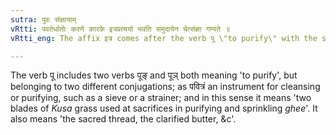 ```yaml
---
sutra: पुवः संज्ञायाम्
vRtti: पवतेर्धातोः करणे कारके इत्रप्रत्ययो भवति समुदायेन चेत्संज्ञा गम्यते ॥
vRtti_eng: The affix इत्र comes after the verb पू \"to purify\" with the sense of the agent so expressed being the instrument; when the sense of the complete word is simply appellative, and not descriptive.

---
```

The verb पू includes two verbs पूङ् and पूञ् both meaning 'to purify', but belonging to two different conjugations; as पवित्रं an instrument for cleansing or purifying, such as a sieve or a strainer; and in this sense it means 'two blades of _Kusa_ grass used at sacrifices in purifying and sprinkling _ghee_'. It also means 'the sacred thread, the clarified butter, &c'.
